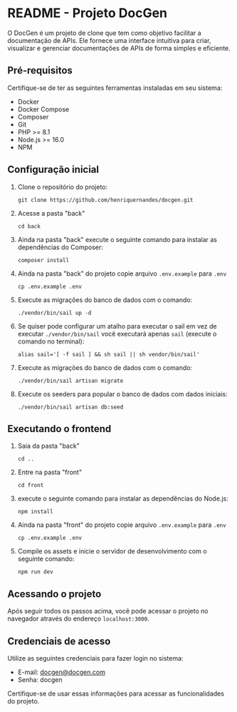 # README - Projeto DocGen

O DocGen é um projeto de clone que tem como objetivo facilitar a documentação de APIs. Ele fornece uma interface intuitiva para criar, visualizar e gerenciar documentações de APIs de forma simples e eficiente.

## Pré-requisitos

Certifique-se de ter as seguintes ferramentas instaladas em seu sistema:

- Docker
- Docker Compose
- Composer
- Git
- PHP >= 8.1
- Node.js >= 16.0
- NPM

## Configuração inicial

1. Clone o repositório do projeto:
   ```
   git clone https://github.com/henriquernandes/docgen.git
   ```

2. Acesse a pasta "back"
   ```
   cd back
   ```

3. Ainda na pasta "back" execute o seguinte comando para instalar as dependências do Composer:
   ```
   composer install
   ```

4. Ainda na pasta "back" do projeto copie arquivo `.env.example` para `.env`
   ```
   cp .env.example .env
   ```

5. Execute as migrações do banco de dados com o comando:
   ```
   ./vendor/bin/sail up -d
   ```

6. Se quiser pode configurar um atalho para executar o sail em vez de executar `./vendor/bin/sail` você executará apenas `sail` (execute o comando no terminal):
   ```
   alias sail='[ -f sail ] && sh sail || sh vendor/bin/sail'
   ```

7. Execute as migrações do banco de dados com o comando:
   ```
   ./vendor/bin/sail artisan migrate
   ```

8. Execute os seeders para popular o banco de dados com dados iniciais:
   ```
   ./vendor/bin/sail artisan db:seed
   ```

## Executando o frontend

1. Saia da pasta "back"
   ```
   cd ..
   ```
2. Entre na pasta "front"
   ```
   cd front
   ```

3. execute o seguinte comando para instalar as dependências do Node.js:
   ```
   npm install
   ```

4. Ainda na pasta "front" do projeto copie arquivo `.env.example` para `.env`
   ```
   cp .env.example .env
   ```

5. Compile os assets e inicie o servidor de desenvolvimento com o seguinte comando:
   ```
   npm run dev
   ```

## Acessando o projeto

Após seguir todos os passos acima, você pode acessar o projeto no navegador através do endereço `localhost:3000`.

## Credenciais de acesso

Utilize as seguintes credenciais para fazer login no sistema:

- E-mail: docgen@docgen.com
- Senha: docgen

Certifique-se de usar essas informações para acessar as funcionalidades do projeto.
